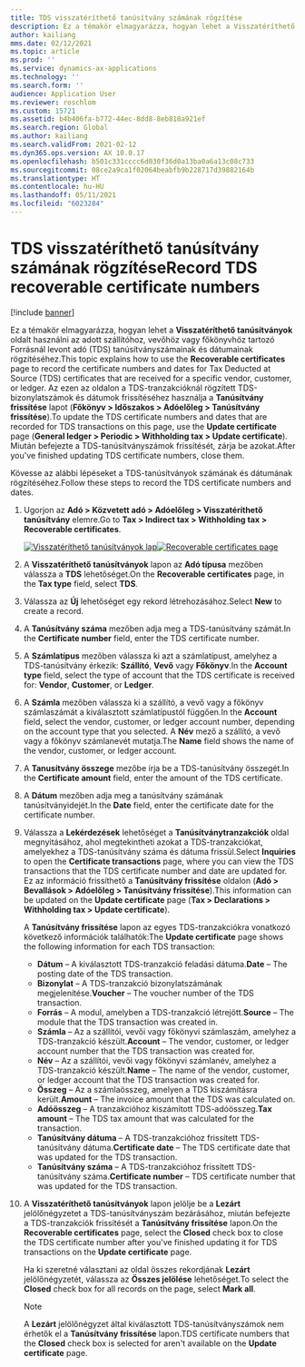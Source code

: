 ```yaml
---
title: TDS visszatéríthető tanúsítvány számának rögzítése
description: Ez a témakör elmagyarázza, hogyan lehet a Visszatéríthető tanúsítványok oldalt használni az adott szállítóhoz, vevőhöz vagy főkönyvhöz tartozó Forrásnál levont adó (TDS) tanúsítványszámainak és dátumainak rögzítéséhez.
author: kailiang
mms.date: 02/12/2021
ms.topic: article
ms.prod: ''
ms.service: dynamics-ax-applications
ms.technology: ''
ms.search.form: ''
audience: Application User
ms.reviewer: roschlom
ms.custom: 15721
ms.assetid: b4b406fa-b772-44ec-8dd8-8eb818a921ef
ms.search.region: Global
ms.author: kailiang
ms.search.validFrom: 2021-02-12
ms.dyn365.ops.version: AX 10.0.17
ms.openlocfilehash: b501c331cccc6d030f36d0a13ba0a6a13c08c733
ms.sourcegitcommit: 08ce2a9ca1f02064beabfb9b228717d39882164b
ms.translationtype: HT
ms.contentlocale: hu-HU
ms.lasthandoff: 05/11/2021
ms.locfileid: "6023284"
---
```

# <a name="record-tds-recoverable-certificate-numbers"></a><span data-ttu-id="78c12-103">TDS visszatéríthető tanúsítvány számának rögzítése</span><span class="sxs-lookup"><span data-stu-id="78c12-103">Record TDS recoverable certificate numbers</span></span>

[!include [banner](../includes/banner.md)]

<span data-ttu-id="78c12-104">Ez a témakör elmagyarázza, hogyan lehet a **Visszatéríthető tanúsítványok** oldalt használni az adott szállítóhoz, vevőhöz vagy főkönyvhöz tartozó Forrásnál levont adó (TDS) tanúsítványszámainak és dátumainak rögzítéséhez.</span><span class="sxs-lookup"><span data-stu-id="78c12-104">This topic explains how to use the **Recoverable certificates** page to record the certificate numbers and dates for Tax Deducted at Source (TDS) certificates that are received for a specific vendor, customer, or ledger.</span></span> <span data-ttu-id="78c12-105">Az ezen az oldalon a TDS-tranzakcióknál rögzített TDS-bizonylatszámok és dátumok frissítéséhez használja a **Tanúsítvány frissítése** lapot (**Főkönyv \> Időszakos \> Adóelőleg \> Tanúsítvány frissítése**).</span><span class="sxs-lookup"><span data-stu-id="78c12-105">To update the TDS certificate numbers and dates that are recorded for TDS transactions on this page, use the **Update certificate** page (**General ledger \> Periodic \> Withholding tax \> Update certificate**).</span></span> <span data-ttu-id="78c12-106">Miután befejezte a TDS-tanúsítványszámok frissítését, zárja be azokat.</span><span class="sxs-lookup"><span data-stu-id="78c12-106">After you've finished updating TDS certificate numbers, close them.</span></span>

<span data-ttu-id="78c12-107">Kövesse az alábbi lépéseket a TDS-tanúsítványok számának és dátumának rögzítéséhez.</span><span class="sxs-lookup"><span data-stu-id="78c12-107">Follow these steps to record the TDS certificate numbers and dates.</span></span>

1. <span data-ttu-id="78c12-108">Ugorjon az **Adó \> Közvetett adó \> Adóelőleg \> Visszatéríthető tanúsítvány** elemre.</span><span class="sxs-lookup"><span data-stu-id="78c12-108">Go to **Tax \> Indirect tax \> Withholding tax \> Recoverable certificates**.</span></span>

    <span data-ttu-id="78c12-109">[![Visszatéríthető tanúsítványok lap](./media/apac-ind-TDS-49.png)](./media/apac-ind-TDS-49.png)</span><span class="sxs-lookup"><span data-stu-id="78c12-109">[![Recoverable certificates page](./media/apac-ind-TDS-49.png)](./media/apac-ind-TDS-49.png)</span></span> 

2. <span data-ttu-id="78c12-110">A **Visszatéríthető tanúsítványok** lapon az **Adó típusa** mezőben válassza a **TDS** lehetőséget.</span><span class="sxs-lookup"><span data-stu-id="78c12-110">On the **Recoverable certificates** page, in the **Tax type** field, select **TDS**.</span></span>
3. <span data-ttu-id="78c12-111">Válassza az **Új** lehetőséget egy rekord létrehozásához.</span><span class="sxs-lookup"><span data-stu-id="78c12-111">Select **New** to create a record.</span></span>
4. <span data-ttu-id="78c12-112">A **Tanúsítvány száma** mezőben adja meg a TDS-tanúsítvány számát.</span><span class="sxs-lookup"><span data-stu-id="78c12-112">In the **Certificate number** field, enter the TDS certificate number.</span></span>
5. <span data-ttu-id="78c12-113">A **Számlatípus** mezőben válassza ki azt a számlatípust, amelyhez a TDS-tanúsítvány érkezik: **Szállító**, **Vevő** vagy **Főkönyv**.</span><span class="sxs-lookup"><span data-stu-id="78c12-113">In the **Account type** field, select the type of account that the TDS certificate is received for: **Vendor**, **Customer**, or **Ledger**.</span></span>
6. <span data-ttu-id="78c12-114">A **Számla** mezőben válassza ki a szállító, a vevő vagy a főkönyv számlaszámát a kiválasztott számlatípustól függően.</span><span class="sxs-lookup"><span data-stu-id="78c12-114">In the **Account** field, select the vendor, customer, or ledger account number, depending on the account type that you selected.</span></span> <span data-ttu-id="78c12-115">A **Név** mező a szállító, a vevő vagy a főkönyv számlanevét mutatja.</span><span class="sxs-lookup"><span data-stu-id="78c12-115">The **Name** field shows the name of the vendor, customer, or ledger account.</span></span>
7. <span data-ttu-id="78c12-116">A **Tanusítvány összege** mezőbe írja be a TDS-tanúsítvány összegét.</span><span class="sxs-lookup"><span data-stu-id="78c12-116">In the **Certificate amount** field, enter the amount of the TDS certificate.</span></span>
8. <span data-ttu-id="78c12-117">A **Dátum** mezőben adja meg a tanúsítvány számának tanúsítványidejét.</span><span class="sxs-lookup"><span data-stu-id="78c12-117">In the **Date** field, enter the certificate date for the certificate number.</span></span>
9. <span data-ttu-id="78c12-118">Válassza a **Lekérdezések** lehetőséget a **Tanúsítványtranzakciók** oldal megnyitásához, ahol megtekintheti azokat a TDS-tranzakciókat, amelyekhez a TDS-tanúsítvány száma és dátuma frissül.</span><span class="sxs-lookup"><span data-stu-id="78c12-118">Select **Inquiries** to open the **Certificate transactions** page, where you can view the TDS transactions that the TDS certificate number and date are updated for.</span></span> <span data-ttu-id="78c12-119">Ez az információ frissíthető a **Tanúsítvány frissítése** oldalon (**Adó \> Bevallások \> Adóelőleg \> Tanúsítvány frissítése**).</span><span class="sxs-lookup"><span data-stu-id="78c12-119">This information can be updated on the **Update certificate** page (**Tax \> Declarations \> Withholding tax \> Update certificate**).</span></span>

    <span data-ttu-id="78c12-120">A **Tanúsítvány frissítése** lapon az egyes TDS-tranzakciókra vonatkozó következő információk találhatók:</span><span class="sxs-lookup"><span data-stu-id="78c12-120">The **Update certificate** page shows the following information for each TDS transaction:</span></span>

    - <span data-ttu-id="78c12-121">**Dátum** – A kiválasztott TDS-tranzakció feladási dátuma.</span><span class="sxs-lookup"><span data-stu-id="78c12-121">**Date** – The posting date of the TDS transaction.</span></span>
    - <span data-ttu-id="78c12-122">**Bizonylat** – A TDS-tranzakció bizonylatszámának megjelenítése.</span><span class="sxs-lookup"><span data-stu-id="78c12-122">**Voucher** – The voucher number of the TDS transaction.</span></span>
    - <span data-ttu-id="78c12-123">**Forrás** – A modul, amelyben a TDS-tranzakció létrejött.</span><span class="sxs-lookup"><span data-stu-id="78c12-123">**Source** – The module that the TDS transaction was created in.</span></span>
    - <span data-ttu-id="78c12-124">**Számla** – Az a szállítói, vevői vagy főkönyvi számlaszám, amelyhez a TDS-tranzakció készült.</span><span class="sxs-lookup"><span data-stu-id="78c12-124">**Account** – The vendor, customer, or ledger account number that the TDS transaction was created for.</span></span>
    - <span data-ttu-id="78c12-125">**Név** – Az a szállítói, vevői vagy főkönyvi számlanév, amelyhez a TDS-tranzakció készült.</span><span class="sxs-lookup"><span data-stu-id="78c12-125">**Name** – The name of the vendor, customer, or ledger account that the TDS transaction was created for.</span></span>
    - <span data-ttu-id="78c12-126">**Összeg** – Az a számlaösszeg, amelyen a TDS kiszámításra került.</span><span class="sxs-lookup"><span data-stu-id="78c12-126">**Amount** – The invoice amount that the TDS was calculated on.</span></span>
    - <span data-ttu-id="78c12-127">**Adóösszeg** – A tranzakcióhoz kiszámított TDS-adóösszeg.</span><span class="sxs-lookup"><span data-stu-id="78c12-127">**Tax amount** – The TDS tax amount that was calculated for the transaction.</span></span>
    - <span data-ttu-id="78c12-128">**Tanúsítvány dátuma** – A TDS-tranzakcióhoz frissített TDS-tanúsítvány dátuma.</span><span class="sxs-lookup"><span data-stu-id="78c12-128">**Certificate date** – The TDS certificate date that was updated for the TDS transaction.</span></span>
    - <span data-ttu-id="78c12-129">**Tanúsítvány száma** – A TDS-tranzakcióhoz frissített TDS-tanúsítvány száma.</span><span class="sxs-lookup"><span data-stu-id="78c12-129">**Certificate number** – TDS certificate number that was updated for the TDS transaction.</span></span>

10. <span data-ttu-id="78c12-130">A **Visszatéríthető tanúsítványok** lapon jelölje be a **Lezárt** jelölőnégyzetet a TDS-tanúsítványszám bezárásához, miután befejezte a TDS-tranzakciók frissítését a **Tanúsítvány frissítése** lapon.</span><span class="sxs-lookup"><span data-stu-id="78c12-130">On the **Recoverable certificates** page, select the **Closed** check box to close the TDS certificate number after you've finished updating it for TDS transactions on the **Update certificate** page.</span></span>

    <span data-ttu-id="78c12-131">Ha ki szeretné választani az oldal összes rekordjának **Lezárt** jelölőnégyzetét, válassza az **Összes jelölése** lehetőséget.</span><span class="sxs-lookup"><span data-stu-id="78c12-131">To select the **Closed** check box for all records on the page, select **Mark all**.</span></span>

    > [!NOTE]
    > <span data-ttu-id="78c12-132">A **Lezárt** jelölőnégyzet által kiválasztott TDS-tanúsítványszámok nem érhetők el a **Tanúsítvány frissítése** lapon.</span><span class="sxs-lookup"><span data-stu-id="78c12-132">TDS certificate numbers that the **Closed** check box is selected for aren't available on the **Update certificate** page.</span></span>
